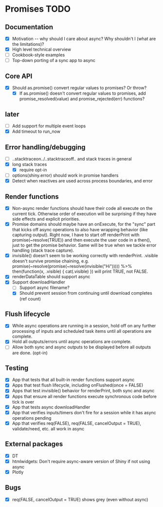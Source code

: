 # Promises TODO

## Documentation

- [x] Motivation -- why should I care about async? Why shouldn't I (what are the limitations)?
- [x] High level technical overview
- [ ] Cookbook-style examples
- [ ] Top-down porting of a sync app to async

## Core API
- [x] Should as.promise() convert regular values to promises? Or throw?
  - [x] If as.promise() doesn't convert regular values to promises, add promise_resolved(value) and promise_rejected(err) functions?

## later
- [ ] Add support for multiple event loops
- [x] Add timeout to run_now

## Error handling/debugging
- [ ] ..stacktraceon../..stacktraceoff.. and stack traces in general
- [x] long stack traces
  - [x] require opt-in
- [ ] options(shiny.error) should work in promise handlers
- [x] Detect when reactives are used across process boundaries, and error

## Render functions
- [x] Non-async render functions should have their code all execute on the current tick. Otherwise order of execution will be surprising if they have side effects and explicit priorities.
- [x] Promise domains should maybe have an onExecute, for the "sync" part that kicks off async operations to also have wrapping behavior (like capturing output). Right now, I have to start off renderPrint with promise(~resolve(TRUE)) and then execute the user code in a then(), just to get the promise behavior. Same will be true when we tackle error handling (stack trace capture).
- [x] invisible() doesn't seem to be working correctly with renderPrint. .visible doesn't survive promise chaining, e.g. promise(~resolve(promise(~resolve(invisible("Hi"))))) %>% then(function(x, .visible) { cat(.visible) }) will print TRUE, not FALSE.
- [x] renderDataTable should support async
- [x] Support downloadHandler
  - [ ] Support async filename?
  - [x] Should prevent session from continuing until download completes (ref count)

## Flush lifecycle
- [x] While async operations are running in a session, hold off on any further processing of inputs and scheduled task items until all operations are complete.
- [x] Hold all outputs/errors until async operations are complete.
- [ ] Allow both sync and async outputs to be displayed before all outputs are done. (opt-in)

## Testing
- [x] App that tests that all built-in render functions support async
- [x] Apps that test flush lifecycle, including onFlushed(once = FALSE)
- [x] Apps that test invisible() behavior for renderPrint, both sync and async
- [x] Apps that ensure all render functions execute synchronous code before tick is over
- [x] App that tests async downloadHandler
- [x] App that verifies inputs/timers don't fire for a session while it has async operations pending
- [x] App that verifies req(FALSE), req(FALSE, cancelOutput = TRUE), validate/need, etc. all work in async

## External packages
- [x] DT
- [x] htmlwidgets: Don't require async-aware version of Shiny if not using async
- [x] Plotly

## Bugs
- [x] req(FALSE, cancelOutput = TRUE) shows grey (even without async)
